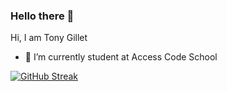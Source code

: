 ### Hello there 👋


Hi, I am Tony Gillet

- 🔭 I’m currently student at Access Code School

[![GitHub Streak](http://github-readme-streak-stats.herokuapp.com?user=Hifi58&theme=dark&hide_border=true)](https://git.io/streak-stats)
